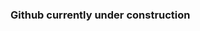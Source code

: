 ### Github currently under construction

<!--
**Jasmine-py/Jasmine-py** is a ✨ _special_ ✨ repository because its `README.md` (this file) appears on your GitHub profile.


## Hi there, I'm Jasmine 👋🏾

- 👔   I'm a research student interested in Machine Learning applied to big data analysis in Cancer Genomics.
- 🎒   I graduated my undergraduate career in Cell and Molecular Biology (B.S.), and Biochemistry, (B.S.), both at San Francisco State University (SFSU). I returned to school to earn my Master's in Science degree, Cell and Molecular Biology, also at SFSU. During my Master's, I took a coding class in Bioinformatics in R, as well as a coding class in Data Analysis for Scientists in Python, while in a research lab studing yeast organelle size regulation applying MATlab programming algorithms. Since then, I have taken several online courses to strengthen my coding focusing on Python, terminal and R.
- 💻   Personal Website: <a href="https://Jasmine-py.github.io/" target="_new">Jasmine-py</a>



